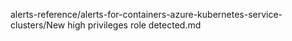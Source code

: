 alerts-reference/alerts-for-containers-azure-kubernetes-service-clusters/New high privileges role detected.md
